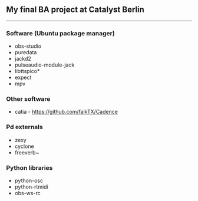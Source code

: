 ## My final BA project at Catalyst Berlin

---
### Software (Ubuntu package manager)
- obs-studio
- puredata
- jackd2
- pulseaudio-module-jack
- libttspico*
- expect
- mpv

### Other software
- catia - https://github.com/falkTX/Cadence

### Pd externals
- zexy
- cyclone
- freeverb~

### Python libraries
- python-osc
- python-rtmidi
- obs-ws-rc
